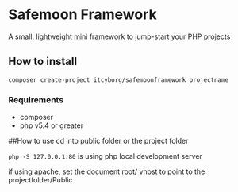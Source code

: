 # Safemoon Framework
A small, lightweight mini framework to jump-start your PHP projects

## How to install

``composer create-project itcyborg/safemoonframework projectname``

### Requirements
* composer
* php v5.4 or greater

##How to use
cd into public folder or the project folder

``php -S 127.0.0.1:80`` is using php local development server

if using apache, set the document root/ vhost to point to the projectfolder/Public




